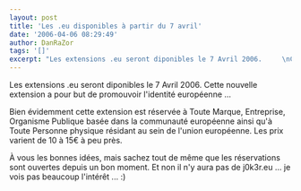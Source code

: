 ```yaml
---
layout: post
title: 'Les .eu disponibles à partir du 7 avril'
date: '2006-04-06 08:29:49'
author: DanRaZor
tags: '[]'
excerpt: "Les extensions .eu seront diponibles le 7 Avril 2006.     \nCette nouvelle extension a pour but de promouvoir l'identité européenne ...  \n  \nBien évidemment cette extension est réservée à Toute Marque, Entreprise, Organisme Publique basée dans la communauté européenne ainsi qu'à Toute Personne physique résidant au sein de l'union européenne. Les      …"
---
```


Les extensions .eu seront diponibles le 7 Avril 2006.
Cette nouvelle extension a pour but de promouvoir l'identité européenne ...

Bien évidemment cette extension est réservée à Toute Marque, Entreprise, Organisme Publique basée dans la communauté européenne ainsi qu'à Toute Personne physique résidant au sein de l'union européenne. Les prix varient de 10 à 15€ à peu près.

À vous les bonnes idées, mais sachez tout de même que les réservations sont ouvertes depuis un bon moment. Et non il n'y aura pas de j0k3r.eu ... je vois pas beaucoup l'intérêt ... :)
